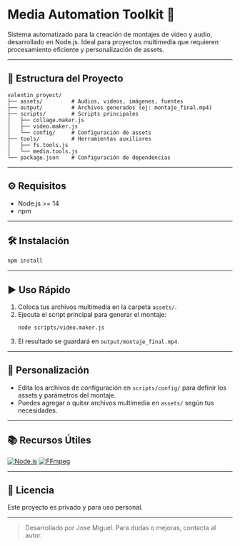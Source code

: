 # Media Automation Toolkit 🚀

Sistema automatizado para la creación de montajes de video y audio, desarrollado en Node.js. Ideal para proyectos multimedia que requieren procesamiento eficiente y personalización de assets.

---

## 📁 Estructura del Proyecto

```
valentin_proyect/
├── assets/         # Audios, videos, imágenes, fuentes
├── output/         # Archivos generados (ej: montaje_final.mp4)
├── scripts/        # Scripts principales
│   ├── collage.maker.js
│   ├── video.maker.js
│   └── config/     # Configuración de assets
├── tools/          # Herramientas auxiliares
│   ├── fs.tools.js
│   └── media.tools.js
└── package.json    # Configuración de dependencias
```

---

## ⚙️ Requisitos

- Node.js >= 14
- npm

---

## 🛠 Instalación

```bash
npm install
```

---

## ▶️ Uso Rápido

1. Coloca tus archivos multimedia en la carpeta `assets/`.
2. Ejecuta el script principal para generar el montaje:
   ```bash
   node scripts/video.maker.js
   ```
3. El resultado se guardará en `output/montaje_final.mp4`.

---

## 🧩 Personalización

- Edita los archivos de configuración en `scripts/config/` para definir los assets y parámetros del montaje.
- Puedes agregar o quitar archivos multimedia en `assets/` según tus necesidades.

---

## 📚 Recursos Útiles

[![Node.js](https://img.shields.io/badge/Node.js-Documentation-green?logo=node.js)](https://nodejs.org/es/docs/)
[![FFmpeg](https://img.shields.io/badge/FFmpeg-Guide-green?logo=ffmpeg)](https://ffmpeg.org/documentation.html)

---

## 📝 Licencia

Este proyecto es privado y para uso personal.

---

> Desarrollado por Jose Miguel. Para dudas o mejoras, contacta al autor.
